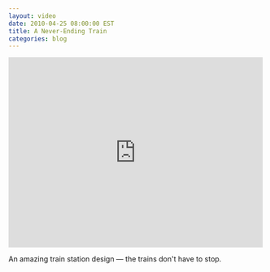 ```yaml
---
layout: video
date: 2010-04-25 08:00:00 EST
title: A Never-Ending Train
categories: blog
---
```


<iframe width="500" height="375" src="http://www.youtube.com/embed/p9Ig19gYP9o?rel=0" frameborder="0">Never-ending train</iframe>

An amazing train station design &mdash; the trains don't have to stop.